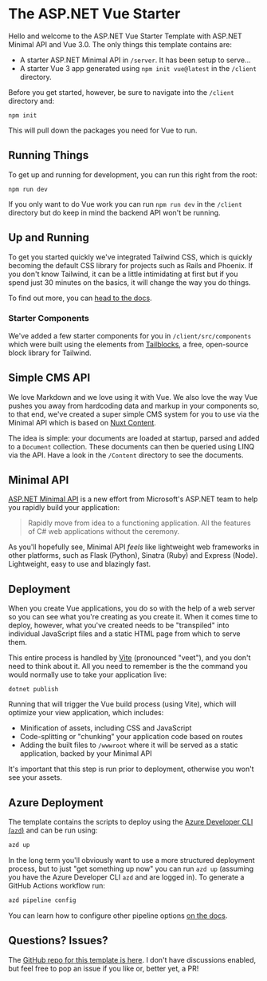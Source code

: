 # The ASP.NET Vue Starter

Hello and welcome to the ASP.NET Vue Starter Template with ASP.NET Minimal API and Vue 3.0. The only things this template contains are:

 - A starter ASP.NET Minimal API in `/server`. It has been setup to serve...
 - A starter Vue 3 app generated using `npm init vue@latest` in the `/client` directory.

Before you get started, however, be sure to navigate into the `/client` directory and:

```
npm init
```

This will pull down the packages you need for Vue to run.

## Running Things

To get up and running for development, you can run this right from the root:

```
npm run dev
```

If you only want to do Vue work you can run `npm run dev` in the `/client` directory but do keep in mind the backend API won't be running.

## Up and Running

To get you started quickly we've integrated Tailwind CSS, which is quickly becoming the default CSS library for projects such as Rails and Phoenix. If you don't know Tailwind, it can be a little intimidating at first but if you spend just 30 minutes on the basics, it will change the way you do things.

To find out more, you can [head to the docs](https://tailwindcss.com/docs/installation).

### Starter Components

We've added a few starter components for you in `/client/src/components` which were built using the elements from [Tailblocks](https://tailblocks.cc/), a free, open-source block library for Tailwind.

## Simple CMS API

We love Markdown and we love using it with Vue. We also love the way Vue pushes you away from hardcoding data and markup in your components so, to that end, we've created a super simple CMS system for you to use via the Minimal API which is based on [Nuxt Content](https://content.nuxtjs.org/).

The idea is simple: your documents are loaded at startup, parsed and added to a `Document` collection. These documents can then be queried using LINQ via the API. Have a look in the `/Content` directory to see the documents.

## Minimal API

[ASP.NET Minimal API](https://minimal-apis.github.io/) is a new effort from Microsoft's ASP.NET team to help you rapidly build your application:

> Rapidly move from idea to a functioning application. All the features of C# web applications without the ceremony.

As you'll hopefully see, Minimal API *feels* like lightweight web frameworks in other platforms, such as Flask (Python), Sinatra (Ruby) and Express (Node). Lightweight, easy to use and blazingly fast.


## Deployment

When you create Vue applications, you do so with the help of a web server so you can see what you're creating as you create it. When it comes time to deploy, however, what you've created needs to be "transpiled" into individual JavaScript files and a static HTML page from which to serve them.

This entire process is handled by [Vite](https://vitejs.dev/) (pronounced "veet"), and you don't need to think about it. All you need to remember is the the command you would normally use to take your application live:

```
dotnet publish
```

Running that will trigger the Vue build process (using Vite), which will optimize your view application, which includes:

 - Minification of assets, including CSS and JavaScript
 - Code-splitting or "chunking" your application code based on routes
 - Adding the built files to `/wwwroot` where it will be served as a static application, backed by your Minimal API

It's important that this step is run prior to deployment, otherwise you won't see your assets.

## Azure Deployment

The template contains the scripts to deploy using the [Azure Developer CLI (`azd`)](https://aka.ms/azd) and can be run using:

```bash
azd up
```

In the long term you'll obviously want to use a more structured deployment process, but to just "get something up now" you can run `azd up` (assuming you have the Azure Developer CLI `azd` and are logged in). To generate a GitHub Actions workflow run:

```bash
azd pipeline config
```

You can learn how to configure other pipeline options [on the docs](https://learn.microsoft.com/azure/developer/azure-developer-cli/configure-devops-pipeline?tabs=azdo).

## Questions? Issues?

The [GitHub repo for this template is here](https://github.com/robconery/Vue.Starter). I don't have discussions enabled, but feel free to pop an issue if you like or, better yet, a PR!
